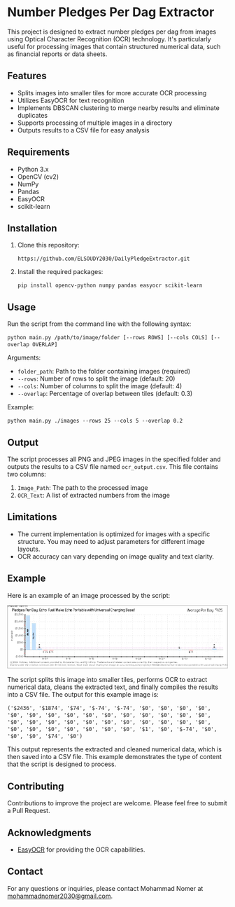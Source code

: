 # Number Pledges Per Dag Extractor

This project is designed to extract number pledges per dag from images using Optical Character Recognition (OCR) technology. It's particularly useful for processing images that contain structured numerical data, such as financial reports or data sheets.

## Features

- Splits images into smaller tiles for more accurate OCR processing
- Utilizes EasyOCR for text recognition
- Implements DBSCAN clustering to merge nearby results and eliminate duplicates
- Supports processing of multiple images in a directory
- Outputs results to a CSV file for easy analysis

## Requirements

- Python 3.x
- OpenCV (cv2)
- NumPy
- Pandas
- EasyOCR
- scikit-learn

## Installation

1. Clone this repository:
   ```
   https://github.com/ELSOUDY2030/DailyPledgeExtractor.git
   ```

2. Install the required packages:
   ```
   pip install opencv-python numpy pandas easyocr scikit-learn
   ```

## Usage

Run the script from the command line with the following syntax:

```
python main.py /path/to/image/folder [--rows ROWS] [--cols COLS] [--overlap OVERLAP]
```

Arguments:
- `folder_path`: Path to the folder containing images (required)
- `--rows`: Number of rows to split the image (default: 20)
- `--cols`: Number of columns to split the image (default: 4)
- `--overlap`: Percentage of overlap between tiles (default: 0.3)

Example:
```
python main.py ./images --rows 25 --cols 5 --overlap 0.2
```

## Output

The script processes all PNG and JPEG images in the specified folder and outputs the results to a CSV file named `ocr_output.csv`. This file contains two columns:
1. `Image_Path`: The path to the processed image
2. `OCR_Text`: A list of extracted numbers from the image

## Limitations

- The current implementation is optimized for images with a specific structure. You may need to adjust parameters for different image layouts.
- OCR accuracy can vary depending on image quality and text clarity.

## Example

Here is an example of an image processed by the script:

![Example Image](image/1000654409.png)

The script splits this image into smaller tiles, performs OCR to extract numerical data, cleans the extracted text, and finally compiles the results into a CSV file. The output for this example image is:

```
('$2436', '$1874', '$74', '$-74', '$-74', '$0', '$0', '$0', '$0', '$0', '$0', '$0', '$0', '$0', '$0', '$0', '$0', '$0', '$0', '$0', '$0', '$0', '$0', '$0', '$0', '$0', '$0', '$0', '$0', '$0', '$0', '$0', '$0', '$0', '$0', '$0', '$0', '$0', '$1', '$0', '$-74', '$0', '$0', '$0', '$74', '$0')
```

This output represents the extracted and cleaned numerical data, which is then saved into a CSV file. This example demonstrates the type of content that the script is designed to process.

## Contributing

Contributions to improve the project are welcome. Please feel free to submit a Pull Request.

## Acknowledgments

- [EasyOCR](https://github.com/JaidedAI/EasyOCR) for providing the OCR capabilities.

## Contact

For any questions or inquiries, please contact Mohammad Nomer at mohammadnomer2030@gmail.com.
